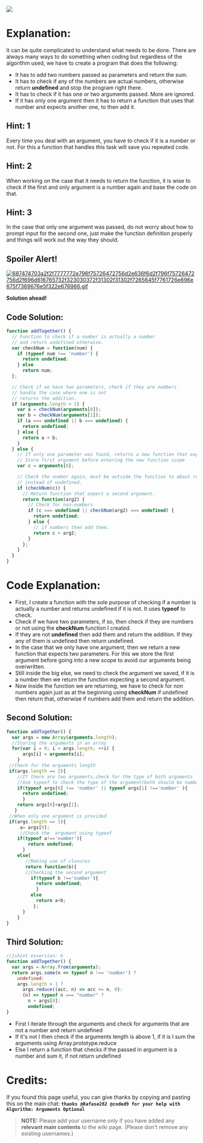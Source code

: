 ![](http://i.imgur.com/63Iaec6.jpg)

# Explanation:
It can be quite complicated to understand what needs to be done. There are always many ways to do something when coding but regardless of the algorithm used,  we have to create a program that does the following:
- It has to add two numbers passed as parameters and return the sum.
- It has to check if any of the numbers are actual numbers, otherwise return **undefined** and stop the program right there.
- It has to check if it has one or two arguments passed. More are ignored.
- If it has only one argument then it has to return a function that uses that number and expects another one, to then add it.

## Hint: 1
Every time you deal with an argument, you have to check if it is a number or not. For this a function that handles this task will save you repeated code.

## Hint: 2
When working on the case that it needs to return the function, it is wise to check if the first and only argument is a number again and base the code on that.

## Hint: 3
In the case that only one argument was passed, do not worry about how to prompt input for the second one, just make the function definition properly and things will work out the way they should.

## Spoiler Alert!
[![687474703a2f2f7777772e796f75726472756d2e636f6d2f796f75726472756d2f696d616765732f323030372f31302f31302f7265645f7761726e696e675f7369676e5f322e676966.gif](https://files.gitter.im/FreeCodeCamp/Wiki/nlOm/thumb/687474703a2f2f7777772e796f75726472756d2e636f6d2f796f75726472756d2f696d616765732f323030372f31302f31302f7265645f7761726e696e675f7369676e5f322e676966.gif)](https://files.gitter.im/FreeCodeCamp/Wiki/nlOm/687474703a2f2f7777772e796f75726472756d2e636f6d2f796f75726472756d2f696d616765732f323030372f31302f31302f7265645f7761726e696e675f7369676e5f322e676966.gif)

**Solution ahead!**

## Code Solution:

```js
function addTogether() {
  // Function to check if a number is actually a number
  // and return undefined otherwise.
  var checkNum = function(num) {
    if (typeof num !== 'number') {
      return undefined;
    } else
      return num;
  };

  // Check if we have two parameters, check if they are numbers
  // handle the case where one is not
  // returns the addition.
  if (arguments.length > 1) {
    var a = checkNum(arguments[0]);
    var b = checkNum(arguments[1]);
    if (a === undefined || b === undefined) {
      return undefined;
    } else {
      return a + b;
    }
  } else {
    // If only one parameter was found, returns a new function that expects two
    // Store first argument before entering the new function scope
    var c = arguments[0];

    // Check the number again, must be outside the function to about returning an object
    // instead of undefined.
    if (checkNum(c)) {
      // Return function that expect a second argument.
      return function(arg2) {
        // Check for non-numbers
        if (c === undefined || checkNum(arg2) === undefined) {
          return undefined;
        } else {
          // if numbers then add them.
          return c + arg2;
        }
      };
    }
  }
}
```

# Code Explanation:
- First, I create a function with the sole purpose of checking if a number is actually a number and returns undefined if it is not. It uses **typeof** to check.
- Check if we have two parameters, if so, then check if they are numbers or not using the **checkNum** function I created.
- If they are not **undefined** then add them and return the addition. If they any of them is undefined then return undefined.
- In the case that we only have one argument, then we return a new function that expects two parameters. For this we store the first argument before going into a new scope to avoid our arguments being overwritten.
- Still inside the big else, we need to check the argument we saved, if it is a number then we return the function expecting a second argument.
- Now inside the function we are returning, we have to check for non numbers again just as at the beginning using **checkNum** if undefined then return that, otherwise if numbers add them and return the addition.

## Second Solution:

```js
function addTogether() {
  var args = new Array(arguments.length);
  //Storing the arguments in an array
  for(var i = 0; i < args.length; ++i) {
      args[i] = arguments[i];
    }
 //Check for the arguments length
 if(args.length == 2){
    //If there are two arguments,check for the type of both arguments
    //Use typeof to check the type of the argument(both should be numbers)
    if(typeof args[0] !== 'number' || typeof args[1] !=='number' ){
      return undefined;
      }
    return args[0]+args[1];
   }
 //When only one argument is provided
 if(args.length == 1){
     a= args[0];
     //Check the  argument using typeof 
    if(typeof a!=='number'){
        return undefined;
      }
    else{
       //Making use of closures 
       return function(b){
       //Checking the second argument 
         if(typeof b !=='number'){
           return undefined;
           }
         else
           return a+b;
          };
      }
    }
}
```

## Third Solution:
```js
//jshint esversion: 6
function addTogether() {
  var args = Array.from(arguments);
  return args.some(n => typeof n !== 'number') ? 
    undefined: 
    args.length > 1 ?
      args.reduce((acc, n) => acc += n, 0):
      (n) => typeof n === "number" ? 
        n + args[0]:
        undefined;
}
```
- First I iterate through the arguments and check for arguments that are not a number and return undefined
- If it's not I then check if the arguments length is above 1, if it is I sum the arguments using Array.prototype.reduce
- Else I return a function that checks if the passed in argument is a number and sum it, if not return undefined

# Credits:
If you found this page useful, you can give thanks by copying and pasting this on the main chat:  **`thanks @Rafase282 @coded9 for your help with Algorithm: Arguments Optional`**

> **NOTE:** Please add your username only if you have added any **relevant main contents** to the wiki page. (Please don't remove any existing usernames.)
